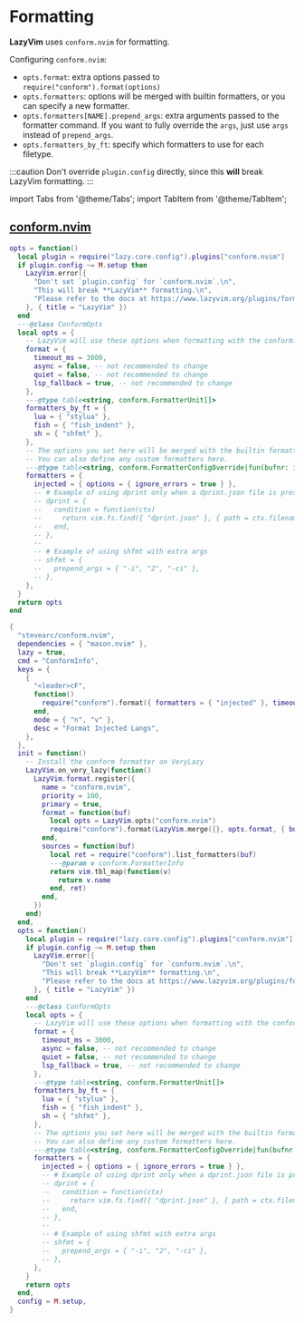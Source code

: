 # Formatting

**LazyVim** uses `conform.nvim` for formatting.

Configuring `conform.nvim`:

- `opts.format`: extra options passed to `require("conform").format(options)`
- `opts.formatters`: options will be merged with builtin formatters, or you can specify a new formatter.
- `opts.formatters[NAME].prepend_args`: extra arguments passed to the formatter command.
  If you want to fully override the `args`, just use `args` instead of `prepend_args`.
- `opts.formatters_by_ft`: specify which formatters to use for each filetype.

:::caution
Don't override `plugin.config` directly, since this **will** break LazyVim formatting.
:::

<!-- plugins:start -->

import Tabs from '@theme/Tabs';
import TabItem from '@theme/TabItem';

## [conform.nvim](https://github.com/stevearc/conform.nvim)

<Tabs>

<TabItem value="opts" label="Options">

```lua
opts = function()
  local plugin = require("lazy.core.config").plugins["conform.nvim"]
  if plugin.config ~= M.setup then
    LazyVim.error({
      "Don't set `plugin.config` for `conform.nvim`.\n",
      "This will break **LazyVim** formatting.\n",
      "Please refer to the docs at https://www.lazyvim.org/plugins/formatting",
    }, { title = "LazyVim" })
  end
  ---@class ConformOpts
  local opts = {
    -- LazyVim will use these options when formatting with the conform.nvim formatter
    format = {
      timeout_ms = 3000,
      async = false, -- not recommended to change
      quiet = false, -- not recommended to change
      lsp_fallback = true, -- not recommended to change
    },
    ---@type table<string, conform.FormatterUnit[]>
    formatters_by_ft = {
      lua = { "stylua" },
      fish = { "fish_indent" },
      sh = { "shfmt" },
    },
    -- The options you set here will be merged with the builtin formatters.
    -- You can also define any custom formatters here.
    ---@type table<string, conform.FormatterConfigOverride|fun(bufnr: integer): nil|conform.FormatterConfigOverride>
    formatters = {
      injected = { options = { ignore_errors = true } },
      -- # Example of using dprint only when a dprint.json file is present
      -- dprint = {
      --   condition = function(ctx)
      --     return vim.fs.find({ "dprint.json" }, { path = ctx.filename, upward = true })[1]
      --   end,
      -- },
      --
      -- # Example of using shfmt with extra args
      -- shfmt = {
      --   prepend_args = { "-i", "2", "-ci" },
      -- },
    },
  }
  return opts
end
```

</TabItem>


<TabItem value="code" label="Full Spec">

```lua
{
  "stevearc/conform.nvim",
  dependencies = { "mason.nvim" },
  lazy = true,
  cmd = "ConformInfo",
  keys = {
    {
      "<leader>cF",
      function()
        require("conform").format({ formatters = { "injected" }, timeout_ms = 3000 })
      end,
      mode = { "n", "v" },
      desc = "Format Injected Langs",
    },
  },
  init = function()
    -- Install the conform formatter on VeryLazy
    LazyVim.on_very_lazy(function()
      LazyVim.format.register({
        name = "conform.nvim",
        priority = 100,
        primary = true,
        format = function(buf)
          local opts = LazyVim.opts("conform.nvim")
          require("conform").format(LazyVim.merge({}, opts.format, { bufnr = buf }))
        end,
        sources = function(buf)
          local ret = require("conform").list_formatters(buf)
          ---@param v conform.FormatterInfo
          return vim.tbl_map(function(v)
            return v.name
          end, ret)
        end,
      })
    end)
  end,
  opts = function()
    local plugin = require("lazy.core.config").plugins["conform.nvim"]
    if plugin.config ~= M.setup then
      LazyVim.error({
        "Don't set `plugin.config` for `conform.nvim`.\n",
        "This will break **LazyVim** formatting.\n",
        "Please refer to the docs at https://www.lazyvim.org/plugins/formatting",
      }, { title = "LazyVim" })
    end
    ---@class ConformOpts
    local opts = {
      -- LazyVim will use these options when formatting with the conform.nvim formatter
      format = {
        timeout_ms = 3000,
        async = false, -- not recommended to change
        quiet = false, -- not recommended to change
        lsp_fallback = true, -- not recommended to change
      },
      ---@type table<string, conform.FormatterUnit[]>
      formatters_by_ft = {
        lua = { "stylua" },
        fish = { "fish_indent" },
        sh = { "shfmt" },
      },
      -- The options you set here will be merged with the builtin formatters.
      -- You can also define any custom formatters here.
      ---@type table<string, conform.FormatterConfigOverride|fun(bufnr: integer): nil|conform.FormatterConfigOverride>
      formatters = {
        injected = { options = { ignore_errors = true } },
        -- # Example of using dprint only when a dprint.json file is present
        -- dprint = {
        --   condition = function(ctx)
        --     return vim.fs.find({ "dprint.json" }, { path = ctx.filename, upward = true })[1]
        --   end,
        -- },
        --
        -- # Example of using shfmt with extra args
        -- shfmt = {
        --   prepend_args = { "-i", "2", "-ci" },
        -- },
      },
    }
    return opts
  end,
  config = M.setup,
}
```

</TabItem>

</Tabs>

<!-- plugins:end -->
